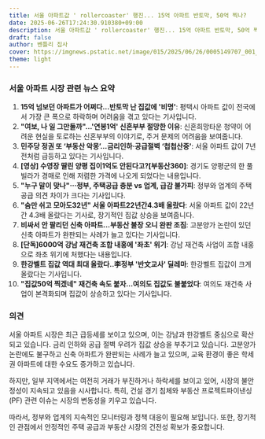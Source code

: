 ```yaml
---
title: 서울 아파트값 ' rollercoaster' 행진... 15억 아파트 반토막, 50억 찍나?
date: 2025-06-26T17:24:30.910380+09:00
description: 서울 아파트값 ' rollercoaster' 행진... 15억 아파트 반토막, 50억 찍나?
draft: false
author: 벤틀리 집사
cover: https://imgnews.pstatic.net/image/015/2025/06/26/0005149707_001_20250626083310923.jpg
theme: light
---
```


### 서울 아파트 시장 관련 뉴스 요약

1. **15억 넘보던 아파트가 어쩌다…반토막 난 집값에 '비명'**: 평택시 아파트 값이 전국에서 가장 큰 폭으로 하락하며 어려움을 겪고 있다는 기사입니다.  
2. **"여보, 나 일 그만둘까"…'연봉1억' 신혼부부 절망한 이유**: 신혼희망타운 청약이 어려운 현실을 토로하는 신혼부부의 이야기로, 주거 문제의 어려움을 보여줍니다.  
3. **민주당 정권 또 ‘부동산 악몽’…금리인하·공급절벽 ‘첩첩산중'**: 서울 아파트 값이 7년 전처럼 급등하고 있다는 기사입니다.  
4. **[영상] 수영장 딸린 양평 집이1억도 안된다고?[부동산360]**: 경기도 양평군의 한 풀빌라가 경매로 인해 저렴한 가격에 나오게 되었다는 내용입니다.  
5. **"누구 말이 맞나"⋯정부, 주택공급 충분 vs 업계, 급감 불가피**: 정부와 업계의 주택 공급 의견 차이가 크다는 기사입니다.  
6. **"숨만 쉬고 모아도32년" 서울 아파트22년간4.3배 올랐다**: 서울 아파트 값이 22년간 4.3배 올랐다는 기사로, 장기적인 집값 상승을 보여줍니다.  
7. **비싸서 안 팔리던 신축 아파트…부동산 불장 오니 완판 조짐**: 고분양가 논란이 있던 신축 아파트가 완판되는 사례가 늘고 있다는 기사입니다.  
8. **[단독]6000억 강남 재건축 조합 내홍에 '좌초' 위기**: 강남 재건축 사업이 조합 내홍으로 좌초 위기에 처했다는 내용입니다.  
9. **한강벨트 집값 역대 최대 올랐다..李정부 '반文교사' 딜레마**: 한강벨트 집값이 크게 올랐다는 기사입니다.  
10. **"집값50억 찍겠네" 재건축 속도 붙자…여의도 집값도 불붙었다**: 여의도 재건축 사업이 본격화되며 집값이 상승하고 있다는 기사입니다.

### 의견

서울 아파트 시장은 최근 급등세를 보이고 있으며, 이는 강남과 한강벨트 중심으로 확산되고 있습니다. 금리 인하와 공급 절벽 우려가 집값 상승을 부추기고 있습니다. 고분양가 논란에도 불구하고 신축 아파트가 완판되는 사례가 늘고 있으며, 교육 환경이 좋은 학세권 아파트에 대한 수요도 증가하고 있습니다.

하지만, 일부 지역에서는 여전히 거래가 부진하거나 하락세를 보이고 있어, 시장의 불안정성이 지속되고 있음을 시사합니다. 특히, 건설 경기 침체와 부동산 프로젝트파이낸싱(PF) 관련 이슈는 시장의 변동성을 키우고 있습니다.

따라서, 정부와 업계의 지속적인 모니터링과 정책 대응이 필요해 보입니다. 또한, 장기적인 관점에서 안정적인 주택 공급과 부동산 시장의 건전성 확보가 중요합니다.